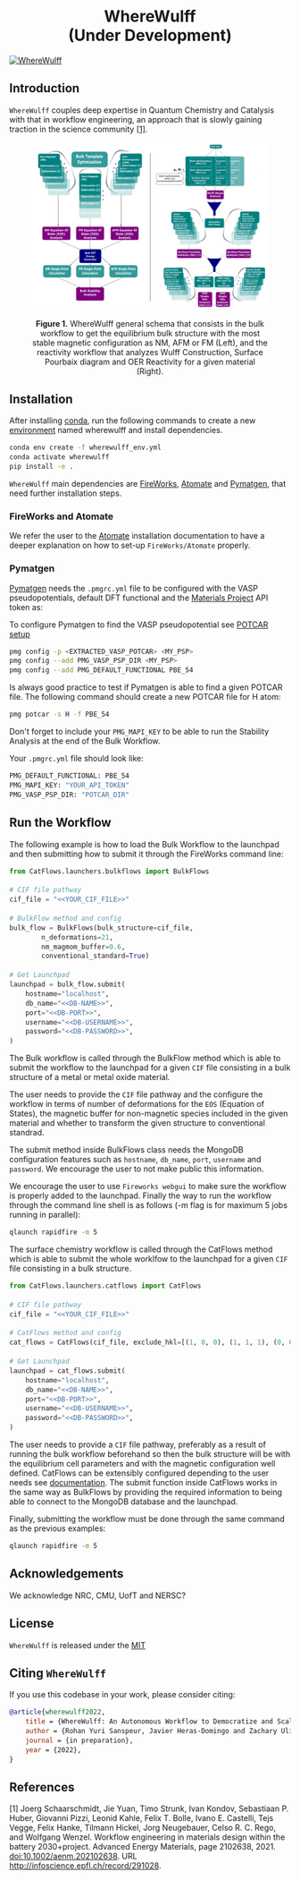 <h1 align="center">WhereWulff <br/> (Under Development)</h1>


[![WhereWulff](https://github.com/ulissigroup/mo-wulff-workflow/actions/workflows/WhereWulff.yml/badge.svg)](https://github.com/ulissigroup/mo-wulff-workflow/actions/workflows/WhereWulff.yml)

## Introduction

`WhereWulff` couples deep expertise in Quantum Chemistry and Catalysis with that in workflow engineering, an approach that is slowly gaining traction in the science community [[1]](#1).

<figure align="center">
	<img src="img/wherewulff_img.png">
	<figcaption>
		<p><b>Figure 1.</b> WhereWulff general schema that consists in the bulk workflow to get the
		equilibrium bulk structure with the most stable magnetic configuration as NM, AFM or FM (Left), and the reactivity workflow that analyzes Wulff Construction, Surface Pourbaix diagram and OER Reactivity for a given material (Right).
		</p>
	</figcaption>
</figure>

## Installation

After installing [conda](http://conda.pydata.org/), run the following commands to create a new [environment](https://conda.io/docs/user-guide/tasks/manage-environments.html) named wherewulff and install dependencies.

```bash
conda env create -f wherewulff_env.yml
conda activate wherewulff
pip install -e .
```

`WhereWulff` main dependencies are [FireWorks](https://materialsproject.github.io/fireworks/), [Atomate](https://atomate.org) and [Pymatgen](https://pymatgen.org), that need further installation steps.

### FireWorks and Atomate

We refer the user to the [Atomate](https://atomate.org/installation.html) installation documentation to have a deeper explanation on how to set-up `FireWorks/Atomate` properly.

### Pymatgen

[Pymatgen](https://pymatgen.org) needs the `.pmgrc.yml` file to be configured with the VASP pseudopotentials, default DFT functional and the [Materials Project]() API token as:

To configure Pymatgen to find the VASP pseudopotential see [POTCAR setup](https://pymatgen.org/installation.html#)

```bash
pmg config -p <EXTRACTED_VASP_POTCAR> <MY_PSP>
pmg config --add PMG_VASP_PSP_DIR <MY_PSP>
pmg config --add PMG_DEFAULT_FUNCTIONAL PBE_54
```

Is always good practice to test if Pymatgen is able to find a given POTCAR file. The following command should create a new POTCAR file for H atom:

```bash
pmg potcar -s H -f PBE_54
```

Don't forget to include your `PMG_MAPI_KEY` to be able to run the Stability Analysis at the end of the Bulk Workflow.

Your `.pmgrc.yml` file should look like:
```bash
PMG_DEFAULT_FUNCTIONAL: PBE_54
PMG_MAPI_KEY: "YOUR_API_TOKEN"
PMG_VASP_PSP_DIR: "POTCAR_DIR"
```

## Run the Workflow

The following example is how to load the Bulk Workflow to the launchpad and then submitting how to submit it through the FireWorks command line:

```python
from CatFlows.launchers.bulkflows import BulkFlows

# CIF file pathway
cif_file = "<<YOUR_CIF_FILE>>"

# BulkFlow method and config
bulk_flow = BulkFlows(bulk_structure=cif_file,
		n_deformations=21,
		nm_magmom_buffer=0.6,
		conventional_standard=True)

# Get Launchpad
launchpad = bulk_flow.submit(
    hostname="localhost",
    db_name="<<DB-NAME>>",
    port="<<DB-PORT>>",
    username="<<DB-USERNAME>>",
    password="<<DB-PASSWORD>>",
)
```

The Bulk workflow is called through the BulkFlow method which is able to submit the workflow to the launchpad for a given `CIF` file consisting in a bulk structure of a metal or metal oxide material.

The user needs to provide the `CIF` file pathway and the configure the workflow in terms of number of deformations for the `EOS` (Equation of States), the magnetic buffer for non-magnetic species included in the given material and whether to transform the given structure to conventional standrad.

The submit method inside BulkFlows class needs the MongoDB configuration features such as `hostname`, `db_name`, `port`, `username` and `password`. We encourage the user to not make public this information.

We encourage the user to use `Fireworks webgui` to make sure the workflow is properly added to the launchpad. Finally the way to run the workflow through the command line shell is as follows (-m flag is for maximum 5 jobs running in parallel): 

```bash
qlaunch rapidfire -m 5
```

The surface chemistry workflow is called through the CatFlows method which is able to submit the whole worklfow to the launchpad for a given `CIF` file consisting in a bulk structure.

```python
from CatFlows.launchers.catflows import CatFlows

# CIF file pathway
cif_file = "<<YOUR_CIF_FILE>>"

# CatFlows method and config
cat_flows = CatFlows(cif_file, exclude_hkl=[(1, 0, 0), (1, 1, 1), (0, 0, 1)])

# Get Launchpad
launchpad = cat_flows.submit(
    hostname="localhost",
    db_name="<<DB-NAME>>",
    port="<<DB-PORT>>",
    username="<<DB-USERNAME>>",
    password="<<DB-PASSWORD>>",
)
```

The user needs to provide a `CIF` file pathway, preferably as a result of running the bulk workflow beforehand so then the bulk structure will be with the equilibrium cell parameters and with the magnetic configuration well defined. CatFlows can be extensibly configured depending to the user needs see [documentation](https://github.com/ulissigroup/mo-wulff-workflow/blob/main/CatFlows/launchers/catflows.py). The submit function inside CatFlows works in the same way as BulkFlows by providing the required information to being able to connect to the MongoDB database and the launchpad.

Finally, submitting the workflow must be done through the same command as the previous examples:

```bash
qlaunch rapidfire -m 5
```

## Acknowledgements

We acknowledge NRC, CMU, UofT and NERSC?

## License

`WhereWulff` is released under the [MIT](https://github.com/ulissigroup/mo-wulff-workflow/blob/main/LICENSE.md)

## Citing `WhereWulff`

If you use this codebase in your work, please consider citing:

```bibtex
@article{wherewulff2022,
	title = {WhereWulff: An Autonomous Workflow to Democratize and Scale Complex Material Discovery for Electocatalysis},
	author = {Rohan Yuri Sanspeur, Javier Heras-Domingo and Zachary Ulissi},
	journal = {in preparation},
	year = {2022},
}
```

## References
<a id="1">[1]</a> 
Joerg Schaarschmidt, Jie Yuan, Timo Strunk, Ivan Kondov, Sebastiaan P. Huber, Giovanni
Pizzi, Leonid Kahle, Felix T. Bolle, Ivano E. Castelli, Tejs Vegge, Felix Hanke, Tilmann Hickel,
Jorg Neugebauer, Celso R. C. Rego, and Wolfgang Wenzel. Workflow engineering in materials design 
within the battery 2030+project. Advanced Energy Materials, page 2102638, 2021. [doi:10.1002/aenm.202102638](doi:10.1002/aenm.202102638).
URL http://infoscience.epfl.ch/record/291028.





